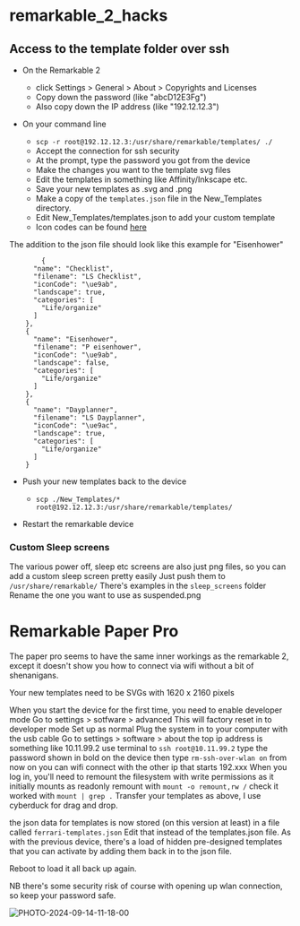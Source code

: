# remarkable_2_hacks

## Access to the template folder over ssh

* On the Remarkable 2
	* click Settings > General > About > Copyrights and Licenses
	* Copy down the password (like "abcD12E3Fg")
	* Also copy down the IP address (like "192.12.12.3")

* On your command line
	* `scp -r root@192.12.12.3:/usr/share/remarkable/templates/ ./`
	* Accept the connection for ssh security
	* At the prompt, type the password you got from the device
	* Make the changes you want to the template svg files
	* Edit the templates in something like Affinity/Inkscape etc.
	* Save your new templates as .svg and .png
	* Make a copy of the `templates.json` file in the New_Templates directory.
  	* Edit New_Templates/templates.json to add your custom template
	* Icon codes can be found [here](http://www.davisr.me/posts/2020/2020-10-07/rm-2.3.0.16-icon-codes.png)    

The addition to the json file should look like this example for "Eisenhower"
```
		{
      "name": "Checklist",
      "filename": "LS Checklist",
      "iconCode": "\ue9ab",
      "landscape": true,
      "categories": [
        "Life/organize"
      ]
    },
    {
      "name": "Eisenhower",
      "filename": "P eisenhower",
      "iconCode": "\ue9ab",
      "landscape": false,
      "categories": [
        "Life/organize"
      ]
    },
    {
      "name": "Dayplanner",
      "filename": "LS Dayplanner",
      "iconCode": "\ue9ac",
      "landscape": true,
      "categories": [
        "Life/organize"
      ]
    }
```


* Push your new templates back to the device 
	* `scp ./New_Templates/* root@192.12.12.3:/usr/share/remarkable/templates/`

* Restart the remarkable device	


### Custom Sleep screens

The various power off, sleep etc screens are also just png files, so you can add a custom sleep screen pretty easily
Just push them to `/usr/share/remarkable/`
There's examples in the `sleep_screens` folder
Rename the one you want to use as suspended.png




# Remarkable Paper Pro


The paper pro seems to have the same inner workings as the remarkable 2, except it doesn't show you how to connect via wifi without a bit of shenanigans. 

Your new templates need to be SVGs with 1620 x 2160 pixels

When you start the device for the first time, you need to enable developer mode 
Go to settings > sotfware > advanced
This will factory reset in to developer mode
Set up as normal
Plug the system in to your computer with the usb cable
Go to settings > software > about
the top ip address is something like 10.11.99.2
use terminal to ```ssh root@10.11.99.2```
type the password shown in bold on the device
then type ```rm-ssh-over-wlan on```
from now on you can wifi connect with the other ip that starts 192.xxx
When you log in, you'll need to remount the filesystem with write permissions as it initially mounts as readonly
remount with ```mount -o remount,rw /```
check it worked with ```mount | grep .```
Transfer your templates as above, I use cyberduck for drag and drop. 

the json data for templates is now stored (on this version at least) in a file called `ferrari-templates.json`
Edit that instead of the templates.json file. 
As with the previous device, there's a load of hidden pre-designed templates that you can activate by adding them back in to the json file. 

Reboot to load it all back up again. 



NB there's some security risk of course with opening up wlan connection, so keep your password safe. 

![PHOTO-2024-09-14-11-18-00](https://github.com/user-attachments/assets/700bc131-4e2c-4c67-9817-b1f359e381cf)

